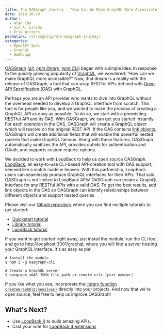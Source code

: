 ```yaml
---
title: The OASGraph Journey - "How Can We Make GraphQL More Accessible?"
date: 2018-10-30
author:
  - Alan Cha
  - Jim A. Laredo
  - Erik Wittern
permalink: /strongblog/the-oasgraph-journey/
categories:
  - OpenAPI Spec
  - GraphQL
  - OASGraph
---
```


[OASGraph](http://v4.loopback.io/oasgraph.html) ([_git_](https://github.com/strongloop/oasgraph), [_npm library_](https://www.npmjs.com/package/oasgraph), [_npm CLI_](https://www.npmjs.com/package/oasgraph-cli)) began with a simple idea. In response to the quickly growing popularity of [GraphQL](https://graphql.org/), we wondered: "How can we make GraphQL more accessible?" Now, that dream is a reality with the release of OASGraph, a tool that can wrap RESTful APIs defined with [Open API Specification (OAS)](https://github.com/OAI/OpenAPI-Specification) with GraphQL.

<!--more-->
Perhaps you are an API provider who wants to dive into GraphQL without the overhead needed to develop a GraphQL interface from scratch. This tool is for people like you, and we wanted to make the process of creating a GraphQL API as easy as possible. To do so, we start with a preexisting RESTful API and its OAS. With OASGraph, we can get you started instantly. For each operation in the OAS, OASGraph will create a GraphQL object which will resolve on the original REST API. If the OAS contains [link objects](https://github.com/OAI/OpenAPI-Specification/blob/master/versions/3.0.0.md#link-object), OASGraph will create additional fields that will enable the powerful nested queries that make GraphQL famous. Along with these features, OASGraph automatically sanitizes the API, provides outlets for authentication and OAuth, and supports custom request options.

We decided to work with LoopBack to help us open source OASGraph. [LoopBack](http://v4.loopback.io/), an easy-to-use CLI-based API-creation tool with OAS support, seemed like a match made in heaven. With this partnership, LoopBack users can seamlessly produce GraphQL interfaces for their APIs. That said, OASGraph is not limited to LoopBack APIs! OASGraph can create a GraphQL interface for any RESTful APIs with a valid OAS. To get the best results, add link objects in the OAS so OASGraph can identify relationships between different objects and support nested queries.

Please visit our [Github repository](https://github.com/strongloop/oasgraph) where you can find multiple tutorials to get started:

- [Quickstart tutorial](https://github.com/strongloop/oasgraph/blob/master/docs/tutorials/cli_loopback.md)
- [Library tutorial](https://github.com/strongloop/oasgraph/blob/master/docs/tutorials/watson.md)
- [LoopBack tutorial](https://github.com/strongloop/oasgraph/blob/master/docs/tutorials/loopback.md)

If you want to get started right away, just install the module, run the CLI tool, and go to [http://localhost:3001/graphql](http://localhost:3001/graphql), where you will find a server hosting your GraphQL interface. It's as easy as pie!

```
# Install the module
$ npm i -g oasgraph-cli

# Create a GraphQL server
$ oasgraph <OAS JSON file path or remote url> [port number]
```

If you like what you see, incorporate the [library function `createGraphQlSchema(oas)`](https://github.com/strongloop/oasgraph/tree/master/packages/oasgraph#usage) directly into your projects. And now that we're open source, feel free to help us improve OASGraph!

## What's Next?

- Use [LoopBack 4](http://v4.loopback.io/) to build amazing APIs.
- Cast your vote for [LoopBack 4 extensions](https://github.com/strongloop/loopback-next/issues/512)
